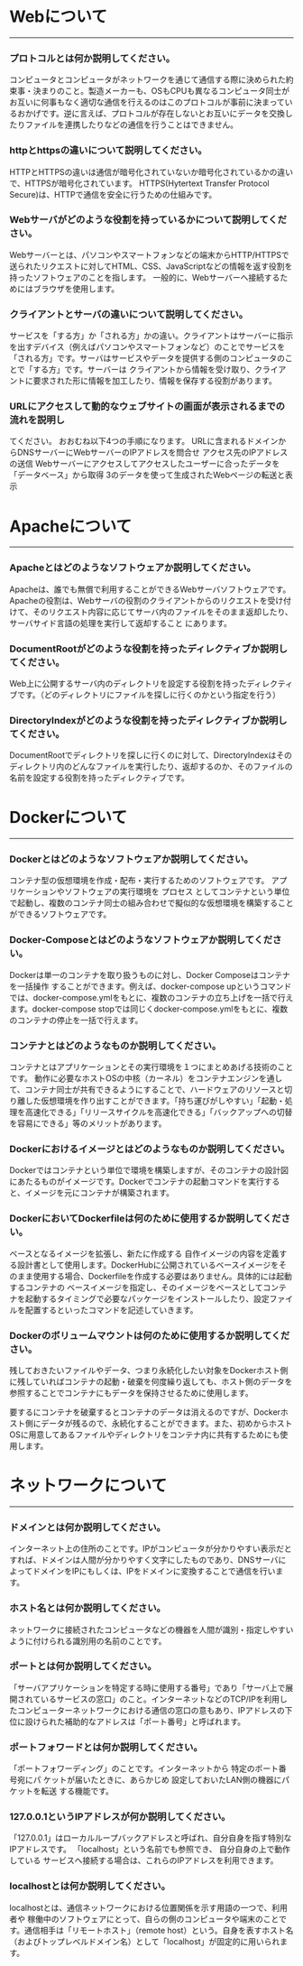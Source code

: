 # Webについて
---
### プロトコルとは何か説明してください。
コンピュータとコンピュータがネットワークを通じて通信する際に決められた約束事・決まりのこと。製造メーカーも、OSもCPUも異なるコンピュータ同士がお互いに何事もなく適切な通信を行えるのはこのプロトコルが事前に決まっているおかげです。逆に言えば、プロトコルが存在しないとお互いにデータを交換したりファイルを連携したりなどの通信を行うことはできません。


### httpとhttpsの違いについて説明してください。
HTTPとHTTPSの違いは通信が暗号化されていないか暗号化されているかの違いで、HTTPSが暗号化されています。 HTTPS(Hytertext Transfer Protocol Secure)は、HTTPで通信を安全に行うための仕組みです。


### Webサーバがどのような役割を持っているかについて説明してください。
Webサーバーとは、パソコンやスマートフォンなどの端末からHTTP/HTTPSで送られたリクエストに対してHTML、CSS、JavaScriptなどの情報を返す役割を持ったソフトウェアのことを指します。 一般的に、Webサーバーへ接続するためにはブラウザを使用します。


### クライアントとサーバの違いについて説明してください。
サービスを「する方」か「される方」かの違い。クライアントはサーバーに指示を出すデバイス（例えばパソコンやスマートフォンなど）のことでサービスを「される方」です。サーバはサービスやデータを提供する側のコンピュータのことで「する方」です。サーバーは クライアントから情報を受け取り、クライアントに要求された形に情報を加工したり、情報を保存する役割があります。


### URLにアクセスして動的なウェブサイトの画面が表示されるまでの流れを説明し
てください。
おおむね以下4つの手順になります。
URLに含まれるドメインからDNSサーバーにWebサーバーのIPアドレスを問合せ
アクセス先のIPアドレスの送信
Webサーバーにアクセスしてアクセスしたユーザーに合ったデータを「データベース」から取得
3のデータを使って生成されたWebページの転送と表示


# Apacheについて
---
### Apacheとはどのようなソフトウェアか説明してください。
Apacheは、誰でも無償で利用することができるWebサーバソフトウェアです。
Apacheの役割は、Webサーバの役割のクライアントからのリクエストを受け付けて、そのリクエスト内容に応じてサーバ内のファイルをそのまま返却したり、サーバサイド言語の処理を実行して返却すること にあります。


### DocumentRootがどのような役割を持ったディレクティブか説明してください。
Web上に公開するサーバ内のディレクトリを設定する役割を持ったディレクティブです。（どのディレクトリにファイルを探しに行くのかという指定を行う）


### DirectoryIndexがどのような役割を持ったディレクティブか説明してください。
DocumentRootでディレクトリを探しに行くのに対して、DirectoryIndexはそのディレクトリ内のどんなファイルを実行したり、返却するのか、そのファイルの名前を設定する役割を持ったディレクティブです。


# Dockerについて
---
### Dockerとはどのようなソフトウェアか説明してください。
コンテナ型の仮想環境を作成・配布・実行するためのソフトウェアです。
アプリケーションやソフトウェアの実行環境を プロセス としてコンテナという単位で起動し、複数のコンテナ同士の組み合わせで擬似的な仮想環境を構築することができるソフトウェアです。

### Docker-Composeとはどのようなソフトウェアか説明してください。
Dockerは単一のコンテナを取り扱うものに対し、Docker Composeはコンテナを一括操作
することができます。例えば、docker-compose upというコマンドでは、docker-compose.ymlをもとに、複数のコンテナの立ち上げを一括で行えます。docker-compose stopでは同じくdocker-compose.ymlをもとに、複数のコンテナの停止を一括で行えます。


### コンテナとはどのようなものか説明してください。
コンテナとはアプリケーションとその実行環境を１つにまとめあげる技術のことです。
動作に必要なホストOSの中核（カーネル）をコンテナエンジンを通して、コンテナ同士が共有できるようにすることで、ハードウェアのリソースと切り離した仮想環境を作り出すことができます。「持ち運びがしやすい」「起動・処理を高速化できる」「リリースサイクルを高速化できる」「バックアップへの切替を容易にできる」等のメリットがあります。


### Dockerにおけるイメージとはどのようなものか説明してください。
Dockerではコンテナという単位で環境を構築しますが、そのコンテナの設計図にあたるものがイメージです。Dockerでコンテナの起動コマンドを実行すると、イメージを元にコンテナが構築されます。


### DockerにおいてDockerfileは何のために使用するか説明してください。
ベースとなるイメージを拡張し、新たに作成する 自作イメージの内容を定義する設計書として使用します。DockerHubに公開されているベースイメージをそのまま使用する場合、Dockerfileを作成する必要はありません。具体的には起動するコンテナの ベースイメージを指定し、そのイメージをベースとしてコンテナを起動するタイミングで必要なパッケージをインストールしたり、設定ファイルを配置するといったコマンドを記述していきます。


### Dockerのボリュームマウントは何のために使用するか説明してください。
残しておきたいファイルやデータ、つまり永続化したい対象をDockerホスト側に残していればコンテナの起動・破棄を何度繰り返しても、ホスト側のデータを参照することでコンテナにもデータを保持させるために使用します。

要するにコンテナを破棄するとコンテナのデータは消えるのですが、Dockerホスト側にデータが残るので、永続化することができます。また、初めからホストOSに用意してあるファイルやディレクトリをコンテナ内に共有するためにも使用します。


# ネットワークについて
---
### ドメインとは何か説明してください。
インターネット上の住所のことです。IPがコンピュータが分かりやすい表示だとすれば、ドメインは人間が分かりやすく文字にしたものであり、DNSサーバによってドメインをIPにもしくは、IPをドメインに変換することで通信を行います。


### ホスト名とは何か説明してください。
ネットワークに接続されたコンピュータなどの機器を人間が識別・指定しやすいように付けられる識別用の名前のことです。


### ポートとは何か説明してください。
「サーバアプリケーションを特定する時に使用する番号」であり「サーバ上で展開されているサービスの窓口」のこと。インターネットなどのTCP/IPを利用したコンピューターネットワークにおける通信の窓口の意もあり、IPアドレスの下位に設けられた補助的なアドレスは「ポート番号」と呼ばれます。


### ポートフォワードとは何か説明してください。
「ポートフォワーディング」のことです。インターネットから 特定のポート番号宛にパ
ケットが届いたときに、あらかじめ 設定しておいたLAN側の機器にパケットを転送
する機能です。


### 127.0.0.1というIPアドレスが何か説明してください。
「127.0.0.1」はローカルループバックアドレスと呼ばれ、自分自身を指す特別なIPアドレスです。 「localhost」という名前でも参照でき、 自分自身の上で動作している
サービスへ接続する場合は、これらのIPアドレスを利用できます。


### localhostとは何か説明してください。
localhostとは、通信ネットワークにおける位置関係を示す用語の一つで、利用者や
稼働中のソフトウェアにとって、自らの側のコンピュータや端末のことです。通信相手は「リモートホスト」（remote host）という。自身を表すホスト名（およびトップレベルドメイン名）として「localhost」が固定的に用いられます。
